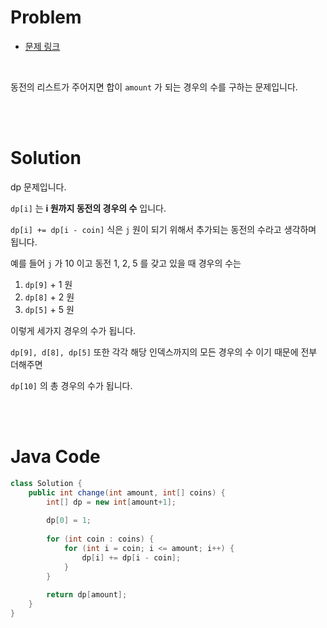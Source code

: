 # Problem

- [문제 링크](https://leetcode.com/problems/coin-change-2/)

<br>

동전의 리스트가 주어지면 합이 `amount` 가 되는 경우의 수를 구하는 문제입니다.

<br><br>

# Solution

dp 문제입니다.

`dp[i]` 는 **i 원까지 동전의 경우의 수** 입니다.

`dp[i] += dp[i - coin]` 식은 `j` 원이 되기 위해서 추가되는 동전의 수라고 생각하며 됩니다.

예를 들어 `j` 가 10 이고 동전 1, 2, 5 를 갖고 있을 때 경우의 수는

1. `dp[9]` + 1 원
2. `dp[8]` + 2 원
3. `dp[5]` + 5 원

이렇게 세가지 경우의 수가 됩니다.

`dp[9], d[8], dp[5]` 또한 각각 해당 인덱스까지의 모든 경우의 수 이기 때문에 전부 더해주면

`dp[10]` 의 총 경우의 수가 됩니다.

<br><br>

# Java Code

```java
class Solution {
    public int change(int amount, int[] coins) {
        int[] dp = new int[amount+1];
        
        dp[0] = 1;
        
        for (int coin : coins) {
            for (int i = coin; i <= amount; i++) {
                dp[i] += dp[i - coin];
            }
        }
        
        return dp[amount];
    }
}
```
